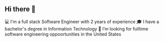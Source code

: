 ## Hi there 👋


💻 I'm a full stack Software Engineer with 2 years of experience
🎓 I have a bachelor's degree in Information Technology
🤔 I’m looking for fulltime software engineering oppoortunities in the United States
